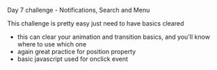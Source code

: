 Day 7 challenge - Notifications, Search and Menu

This challenge is pretty easy just need to have basics cleared 
- this can clear your animation and transition basics, and you'll know where to use which one
- again great practice for position property 
- basic javascript used for onclick event
